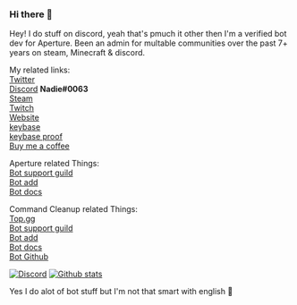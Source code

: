 ### Hi there 👋

Hey! I do stuff on discord, yeah that's pmuch it other then I'm a verified bot dev for Aperture. Been an admin for multable communities over the past 7+ years on steam, Minecraft & discord. 

My related links:<br/>
[Twitter](https://twitter.com/hackerjef/)<br/>
[Discord](https://discord.bio/p/Nadie)  **Nadie#0063**<br/>
[Steam](https://steamcommunity.com/profiles/76561198081061317/)<br/>
[Twitch](https://twitch.tv/nadie63/)<br/>
[Website](https://nadie.dev/)<br/>
[keybase](https://keybase.io/nadie)<br/>
[keybase proof](https://gist.github.com/Hackerjef/e1be24f81f09a47e8dd0c4f43c5c93fc)<br/>
[Buy me a coffee](https://ko-fi.com/nadie)<br/>

Aperture related Things:<br/>
[Bot support guild](https://aperturebot.science/discord)<br/>
[Bot add](http://add.aperturebot.science/)<br/>
[Bot docs](https://aperturebot.science/docs/)<br/>


Command Cleanup related Things:<br/>
[Top.gg](https://top.gg/bot/420013638468894731)<br/>
[Bot support guild](https://discord.gg/Gkdbyeh)<br/>
[Bot add](https://discordapp.com/api/oauth2/authorize?client_id=420013638468894731&permissions=75904&scope=bot)<br/>
[Bot docs](https://github.com/FatAussieFatBoy/CommandCleanup/blob/master/README.md)<br/>
[Bot Github](https://github.com/FatAussieFatBoy/CommandCleanup)<br/>


[![Discord](https://lanyard-profile-readme.vercel.app/api/142721776458137600)](https://discord.com/users/142721776458137600)
[![Github stats](https://github-readme-stats.vercel.app/api?username=Hackerjef&theme=dark)](https://github.com/anuraghazra/github-readme-stats)

Yes I do alot of bot stuff but I'm not that smart with english 👀
